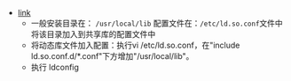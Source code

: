 - [link](https://blog.csdn.net/weixin_42310458/article/details/125180410)
  - 一般安装目录在：
    `/usr/local/lib`
    配置文件在：`/etc/ld.so.conf`文件中
    将该目录加入到共享库的配置文件中
  - 将动态库文件加入配置：执行vi /etc/ld.so.conf，在"include ld.so.conf.d/*.conf"下方增加"/usr/local/lib"。
  - 执行 ldconfig